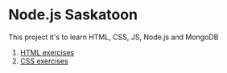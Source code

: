# Node.js Saskatoon

This project it's to learn HTML, CSS, JS, Node.js and MongoDB

1. [HTML exercises](html)
2. [CSS exercises](css)